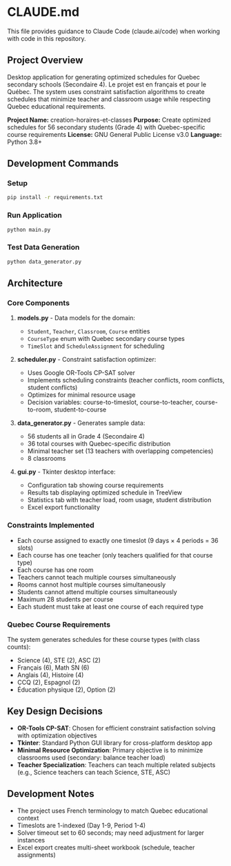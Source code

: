 # CLAUDE.md

This file provides guidance to Claude Code (claude.ai/code) when working with code in this repository.

## Project Overview

Desktop application for generating optimized schedules for Quebec secondary schools (Secondaire 4). Le projet est en français et pour le Québec. The system uses constraint satisfaction algorithms to create schedules that minimize teacher and classroom usage while respecting Quebec educational requirements.

**Project Name:** creation-horaires-et-classes
**Purpose:** Create optimized schedules for 56 secondary students (Grade 4) with Quebec-specific course requirements
**License:** GNU General Public License v3.0
**Language:** Python 3.8+

## Development Commands

### Setup
```bash
pip install -r requirements.txt
```

### Run Application
```bash
python main.py
```

### Test Data Generation
```bash
python data_generator.py
```

## Architecture

### Core Components

1. **models.py** - Data models for the domain:
   - `Student`, `Teacher`, `Classroom`, `Course` entities
   - `CourseType` enum with Quebec secondary course types
   - `TimeSlot` and `ScheduleAssignment` for scheduling

2. **scheduler.py** - Constraint satisfaction optimizer:
   - Uses Google OR-Tools CP-SAT solver
   - Implements scheduling constraints (teacher conflicts, room conflicts, student conflicts)
   - Optimizes for minimal resource usage
   - Decision variables: course-to-timeslot, course-to-teacher, course-to-room, student-to-course

3. **data_generator.py** - Generates sample data:
   - 56 students all in Grade 4 (Secondaire 4)
   - 36 total courses with Quebec-specific distribution
   - Minimal teacher set (13 teachers with overlapping competencies)
   - 8 classrooms

4. **gui.py** - Tkinter desktop interface:
   - Configuration tab showing course requirements
   - Results tab displaying optimized schedule in TreeView
   - Statistics tab with teacher load, room usage, student distribution
   - Excel export functionality

### Constraints Implemented

- Each course assigned to exactly one timeslot (9 days × 4 periods = 36 slots)
- Each course has one teacher (only teachers qualified for that course type)
- Each course has one room
- Teachers cannot teach multiple courses simultaneously
- Rooms cannot host multiple courses simultaneously
- Students cannot attend multiple courses simultaneously
- Maximum 28 students per course
- Each student must take at least one course of each required type

### Quebec Course Requirements

The system generates schedules for these course types (with class counts):
- Science (4), STE (2), ASC (2)
- Français (6), Math SN (6)
- Anglais (4), Histoire (4)
- CCQ (2), Espagnol (2)
- Éducation physique (2), Option (2)

## Key Design Decisions

- **OR-Tools CP-SAT**: Chosen for efficient constraint satisfaction solving with optimization objectives
- **Tkinter**: Standard Python GUI library for cross-platform desktop app
- **Minimal Resource Optimization**: Primary objective is to minimize classrooms used (secondary: balance teacher load)
- **Teacher Specialization**: Teachers can teach multiple related subjects (e.g., Science teachers can teach Science, STE, ASC)

## Development Notes

- The project uses French terminology to match Quebec educational context
- Timeslots are 1-indexed (Day 1-9, Period 1-4)
- Solver timeout set to 60 seconds; may need adjustment for larger instances
- Excel export creates multi-sheet workbook (schedule, teacher assignments)
